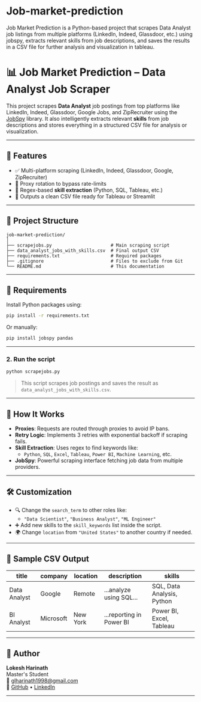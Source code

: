 # Job-market-prediction
Job Market Prediction is a Python-based project that scrapes Data Analyst job listings from multiple platforms (LinkedIn, Indeed, Glassdoor, etc.) using jobspy, extracts relevant skills from job descriptions, and saves the results in a CSV file for further analysis and visualization in tableau.
# 📊 Job Market Prediction – Data Analyst Job Scraper

This project scrapes **Data Analyst** job postings from top platforms like LinkedIn, Indeed, Glassdoor, Google Jobs, and ZipRecruiter using the [JobSpy](https://github.com/JoshuaKGoldberg/jobspy) library. It also intelligently extracts relevant **skills** from job descriptions and stores everything in a structured CSV file for analysis or visualization.

---

## 🚀 Features

- ✅ Multi-platform scraping (LinkedIn, Indeed, Glassdoor, Google, ZipRecruiter)
- 🔁 Proxy rotation to bypass rate-limits
- 🧠 Regex-based **skill extraction** (Python, SQL, Tableau, etc.)
- 📁 Outputs a clean CSV file ready for Tableau or Streamlit

---

## 📂 Project Structure

```
job-market-prediction/
│
├── scrapejobs.py                      # Main scraping script
├── data_analyst_jobs_with_skills.csv  # Final output CSV
├── requirements.txt                   # Required packages
├── .gitignore                         # Files to exclude from Git
└── README.md                          # This documentation
```

---

## 🧰 Requirements

Install Python packages using:

```bash
pip install -r requirements.txt
```

Or manually:

```bash
pip install jobspy pandas
```

---



### 2. Run the script

```bash
python scrapejobs.py
```

> This script scrapes job postings and saves the result as `data_analyst_jobs_with_skills.csv`.

---

## 🧠 How It Works

- **Proxies**: Requests are routed through proxies to avoid IP bans.
- **Retry Logic**: Implements 3 retries with exponential backoff if scraping fails.
- **Skill Extraction**: Uses regex to find keywords like:
  - `Python`, `SQL`, `Excel`, `Tableau`, `Power BI`, `Machine Learning`, etc.
- **JobSpy**: Powerful scraping interface fetching job data from multiple providers.

---

## 🛠 Customization

- 🔍 Change the `search_term` to other roles like:
  - `"Data Scientist"`, `"Business Analyst"`, `"ML Engineer"`
- ➕ Add new skills to the `skill_keywords` list inside the script.
- 🌍 Change `location` from `"United States"` to another country if needed.

---


## 📄 Sample CSV Output

| title         | company     | location    | description               | skills                      |
|---------------|-------------|-------------|---------------------------|-----------------------------|
| Data Analyst  | Google      | Remote      | ...analyze using SQL...   | SQL, Data Analysis, Python  |
| BI Analyst    | Microsoft   | New York    | ...reporting in Power BI  | Power BI, Excel, Tableau    |

---

## 🙋 Author

**Lokesh Harinath**  
Master's Student  
📧 glharinath1998@gmail.com  
🔗 [GitHub](https://github.com/Lokeshharinath) • [LinkedIn]([https://linkedin.com/in/lokesh-harinath-a8b21b195])

---
